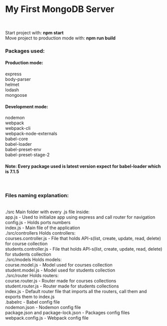 <h1>My First MongoDB Server</h1><br/>

Start project with: <b>npm start</b><br/>
Move project to production mode with: <b>npm run build</b><br/>

<h3>Packages used:</h3>
  <h4>Production mode:</h4>
    express<br/>
    body-parser<br/>
    helmet<br/>
    lodash<br/>
    mongoose<br/>
  <h4>Development mode:</h4>
    nodemon<br/>
    webpack<br/>
    webpack-cli<br/>
    webpack-node-externals<br/>
    babel-core<br/>
    babel-loader<br/>
    babel-preset-env<br/>
    babel-preset-stage-2<br/>
<h4>Note: Every package used is latest version expect for babel-loader which is 7.1.5</h4><br/>
<h3>Files naming explanation:</h3><br/>
  ./src Main folder with every .js file inside:<br/>
    app.js - Used to initialize app using express and call router for navigation<br/>
    config.js - Holds ports numbers<br/>
    index.js - Main file of the application <br/>
    ./src/controllers Holds controllers:<br/>
      courses.controller.js - File that holds API-s(list, create, update, read, delete) for course collection<br/>
      students.controller.js - File that holds API-s(list, create, update, read, delete) for students collection<br/>
    ./src/models Holds models:<br/>
      course.model.js - Model used for courses collection<br/>
      student.model.js - Model used for students collection<br/>
    ./src/router Holds routers:<br/>
      course.router.js - Router made for courses collections<br/>
      student.router.js - Router made for students collections<br/>
      index.js - Default router file that imports all the routers, call them and exports them to index.js<br/>
  .babelrc - Babel config file<br/>
  nodemon.json - Nodemon config file<br/>
  package.json and package-lock.json - Packages config files<br/>
  webpack.config.js - Webpack config file<br/>
